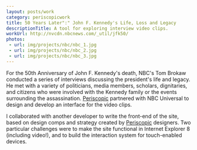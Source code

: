 ```yaml
---
layout: posts/work
category: periscopicwork
title: 50 Years Later":" John F. Kennedy's Life, Loss and Legacy
descriptionTitle: A tool for exploring interview video clips.
workUrl: http://nvcdn.nbcnews.com/_util/jfk50/
photos:
 - url: img/projects/nbc/nbc_1.jpg
 - url: img/projects/nbc/nbc_2.jpg
 - url: img/projects/nbc/nbc_3.jpg
---
```


For the 50th Anniversary of John F. Kennedy's death, NBC's Tom Brokaw conducted a series of interviews discussing the president's life and legacy. He met with a variety of politicians, media members, scholars, dignitaries, and citizens who were involved with the Kennedy family or the events surrounding the assassination. <a href="http://www.periscopic.com/" target="_blank">Periscopic</a> partnered with NBC Universal to design and develop an interface for the video clips.

I collaborated with another developer to write the front-end of the site, based on design comps and strategy created by <a href="http://www.periscopic.com/" target="_blank">Periscopic</a> designers. Two particular challenges were to make the site functional in Internet Explorer 8 (including video!), and to build the interaction system for touch-enabled devices.
